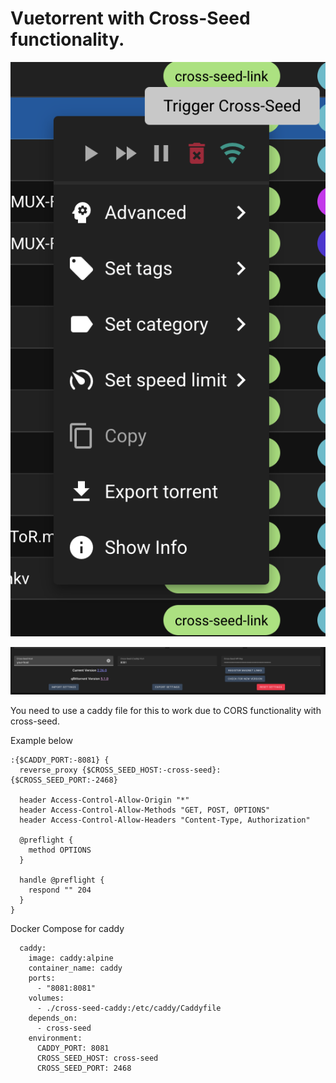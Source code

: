 # Vuetorrent with Cross-Seed functionality.

<img src="/screenshots/dialogue.png"></img>

<img src="/screenshots/settings.png"></img>

You need to use a caddy file for this to work due to CORS functionality with cross-seed.

Example below

```
:{$CADDY_PORT:-8081} {
  reverse_proxy {$CROSS_SEED_HOST:-cross-seed}:{$CROSS_SEED_PORT:-2468}

  header Access-Control-Allow-Origin "*"
  header Access-Control-Allow-Methods "GET, POST, OPTIONS"
  header Access-Control-Allow-Headers "Content-Type, Authorization"

  @preflight {
    method OPTIONS
  }

  handle @preflight {
    respond "" 204
  }
}
```

Docker Compose for caddy

```
  caddy:
    image: caddy:alpine
    container_name: caddy
    ports:
      - "8081:8081"
    volumes:
      - ./cross-seed-caddy:/etc/caddy/Caddyfile
    depends_on:
      - cross-seed
    environment:
      CADDY_PORT: 8081
      CROSS_SEED_HOST: cross-seed
      CROSS_SEED_PORT: 2468
```
